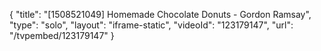 {
    "title": "[1508521049] Homemade Chocolate Donuts - Gordon Ramsay",
    "type": "solo",
    "layout": "iframe-static",
    "videoId": "123179147",
    "url": "\/tvpembed\/123179147"
}